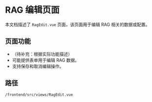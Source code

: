 # RAG 编辑页面

本文档描述了 `RagEdit.vue` 页面，该页面用于编辑 RAG 相关的数据或配置。

## 页面功能
*   （待补充：根据实际功能描述）
*   可能提供表单用于编辑 RAG 数据。
*   支持保存和取消编辑操作。

## 路径
`/frontend/src/views/RagEdit.vue`
